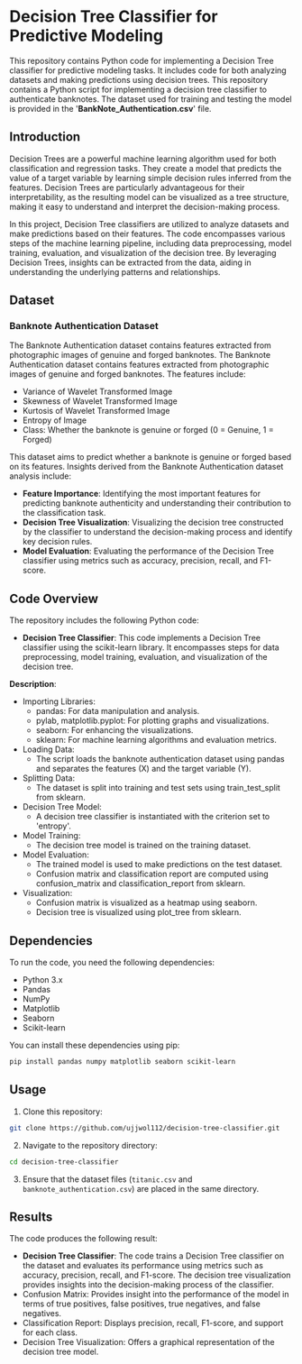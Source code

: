 # Decision Tree Classifier for Predictive Modeling

This repository contains Python code for implementing a Decision Tree classifier for predictive modeling tasks. It includes code for both analyzing datasets and making predictions using decision trees. This repository contains a Python script for implementing a decision tree classifier to authenticate banknotes. The dataset used for training and testing the model is provided in the '**BankNote_Authentication.csv**' file.

## Introduction

Decision Trees are a powerful machine learning algorithm used for both classification and regression tasks. They create a model that predicts the value of a target variable by learning simple decision rules inferred from the features. Decision Trees are particularly advantageous for their interpretability, as the resulting model can be visualized as a tree structure, making it easy to understand and interpret the decision-making process.

In this project, Decision Tree classifiers are utilized to analyze datasets and make predictions based on their features. The code encompasses various steps of the machine learning pipeline, including data preprocessing, model training, evaluation, and visualization of the decision tree. By leveraging Decision Trees, insights can be extracted from the data, aiding in understanding the underlying patterns and relationships.

## Dataset

### Banknote Authentication Dataset

The Banknote Authentication dataset contains features extracted from photographic images of genuine and forged banknotes. The Banknote Authentication dataset contains features extracted from photographic images of genuine and forged banknotes. The features include:

- Variance of Wavelet Transformed Image
- Skewness of Wavelet Transformed Image
- Kurtosis of Wavelet Transformed Image
- Entropy of Image
- Class: Whether the banknote is genuine or forged (0 = Genuine, 1 = Forged)

This dataset aims to predict whether a banknote is genuine or forged based on its features. Insights derived from the Banknote Authentication dataset analysis include:

- **Feature Importance**: Identifying the most important features for predicting banknote authenticity and understanding their contribution to the classification task.
- **Decision Tree Visualization**: Visualizing the decision tree constructed by the classifier to understand the decision-making process and identify key decision rules.
- **Model Evaluation**: Evaluating the performance of the Decision Tree classifier using metrics such as accuracy, precision, recall, and F1-score.

## Code Overview

The repository includes the following Python code:

- **Decision Tree Classifier**: This code implements a Decision Tree classifier using the scikit-learn library. It encompasses steps for data preprocessing, model training, evaluation, and visualization of the decision tree.

**Description**:

- Importing Libraries:
  - pandas: For data manipulation and analysis.
  - pylab, matplotlib.pyplot: For plotting graphs and visualizations.
  - seaborn: For enhancing the visualizations.
  - sklearn: For machine learning algorithms and evaluation metrics.
- Loading Data:
  - The script loads the banknote authentication dataset using pandas and separates the features (X) and the target variable (Y).
- Splitting Data:
  - The dataset is split into training and test sets using train_test_split from sklearn.
- Decision Tree Model:
  - A decision tree classifier is instantiated with the criterion set to 'entropy'.
- Model Training:
  - The decision tree model is trained on the training dataset.
- Model Evaluation:
  - The trained model is used to make predictions on the test dataset.
  - Confusion matrix and classification report are computed using confusion_matrix and classification_report from sklearn.
- Visualization:
  - Confusion matrix is visualized as a heatmap using seaborn.
  - Decision tree is visualized using plot_tree from sklearn.

## Dependencies

To run the code, you need the following dependencies:

- Python 3.x
- Pandas
- NumPy
- Matplotlib
- Seaborn
- Scikit-learn

You can install these dependencies using pip:

```bash
pip install pandas numpy matplotlib seaborn scikit-learn
```

## Usage

1. Clone this repository:

```bash
git clone https://github.com/ujjwol112/decision-tree-classifier.git
```

2. Navigate to the repository directory:

```bash
cd decision-tree-classifier
```

3. Ensure that the dataset files (`titanic.csv` and `banknote_authentication.csv`) are placed in the same directory.


## Results

The code produces the following result:

- **Decision Tree Classifier**: The code trains a Decision Tree classifier on the dataset and evaluates its performance using metrics such as accuracy, precision, recall, and F1-score. The decision tree visualization provides insights into the decision-making process of the classifier.
- Confusion Matrix: Provides insight into the performance of the model in terms of true positives, false positives, true negatives, and false negatives.
- Classification Report: Displays precision, recall, F1-score, and support for each class.
- Decision Tree Visualization: Offers a graphical representation of the decision tree model.
